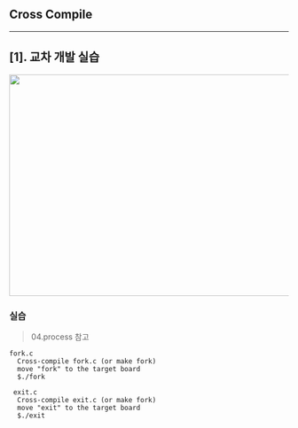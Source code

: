 ## Cross Compile

---

## [1]. 교차 개발 실습

<img src="https://user-images.githubusercontent.com/66770613/115167016-d0c37e00-a0f0-11eb-895a-fb35888a723f.png" width="700px" height="400px"/>  

### 실습

> 04.process 참고

```
fork.c
  Cross-compile fork.c (or make fork)
  move "fork" to the target board
  $./fork
 
 exit.c
  Cross-compile exit.c (or make fork)
  move "exit" to the target board
  $./exit
```
